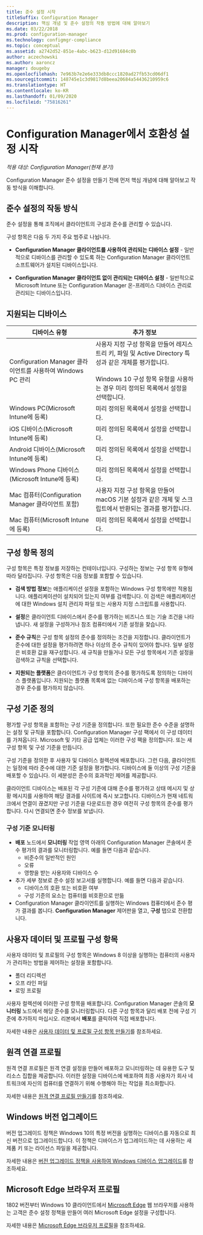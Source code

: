 ```yaml
---
title: 준수 설정 시작
titleSuffix: Configuration Manager
description: 핵심 개념 및 준수 설정의 작동 방법에 대해 알아보기
ms.date: 03/22/2018
ms.prod: configuration-manager
ms.technology: configmgr-compliance
ms.topic: conceptual
ms.assetid: a2742d52-851e-4abc-b623-d12d91684c0b
author: aczechowski
ms.author: aaroncz
manager: dougeby
ms.openlocfilehash: 7e963b7e2e6e333db8ccc1820ad27fb53cd06df1
ms.sourcegitcommit: 148745e1c3d9817d8beea20684a54436210959c6
ms.translationtype: HT
ms.contentlocale: ko-KR
ms.lasthandoff: 01/09/2020
ms.locfileid: "75816261"
---
```

# <a name="get-started-with-compliance-settings-in-configuration-manager"></a>Configuration Manager에서 호환성 설정 시작

*적용 대상: Configuration Manager(현재 분기)*

Configuration Manager 준수 설정을 만들기 전에 먼저 핵심 개념에 대해 알아보고 작동 방식을 이해합니다.  



## <a name="how-compliance-settings-work"></a>준수 설정의 작동 방식  
준수 설정을 통해 조직에서 클라이언트의 구성과 준수를 관리할 수 있습니다.  

구성 항목은 다음 두 가지 주요 범주로 나뉩니다.  

- **Configuration Manager 클라이언트를 사용하여 관리되는 디바이스 설정** - 일반적으로 디바이스를 관리할 수 있도록 하는 Configuration Manager 클라이언트 소프트웨어가 설치된 디바이스입니다.  

- **Configuration Manager 클라이언트 없이 관리되는 디바이스 설정** - 일반적으로 Microsoft Intune 또는 Configuration Manager 온-프레미스 디바이스 관리로 관리되는 디바이스입니다.  



## <a name="what-devices-are-supported"></a>지원되는 디바이스  

| 디바이스 유형 | 추가 정보 |  
|------------|----------------------|  
| Configuration Manager 클라이언트를 사용하여 Windows PC 관리 | 사용자 지정 구성 항목을 만들어 레지스트리 키, 파일 및 Active Directory 특성과 같은 개체를 평가합니다.<br /><br /> Windows 10 구성 항목 유형을 사용하는 경우 미리 정의된 목록에서 설정을 선택합니다. |  
| Windows PC(Microsoft Intune에 등록) | 미리 정의된 목록에서 설정을 선택합니다. |  
| iOS 디바이스(Microsoft Intune에 등록) | 미리 정의된 목록에서 설정을 선택합니다. |  
| Android 디바이스(Microsoft Intune에 등록) | 미리 정의된 목록에서 설정을 선택합니다. |  
| Windows Phone 디바이스(Microsoft Intune에 등록) | 미리 정의된 목록에서 설정을 선택합니다. |  
| Mac 컴퓨터(Configuration Manager 클라이언트 포함) | 사용자 지정 구성 항목을 만들어 macOS 기본 설정과 같은 개체 및 스크립트에서 반환되는 결과를 평가합니다. |  
| Mac 컴퓨터(Microsoft Intune에 등록) | 미리 정의된 목록에서 설정을 선택합니다. |  



## <a name="what-is-a-configuration-item"></a>구성 항목 정의  
구성 항목은 특정 정보를 저장하는 컨테이너입니다. 구성하는 정보는 구성 항목 유형에 따라 달라집니다. 구성 항목은 다음 정보를 포함할 수 있습니다.

- **검색 방법 정보**는 애플리케이션 설정을 포함하는 Windows 구성 항목에만 적용됩니다. 애플리케이션이 설치되어 있는지 여부를 검색합니다. 이 검색은 애플리케이션에 대한 Windows 설치 관리자 파일 또는 사용자 지정 스크립트를 사용합니다.  

- **설정**은 클라이언트 디바이스에서 준수를 평가하는 비즈니스 또는 기술 조건을 나타냅니다. 새 설정을 구성하거나 참조 컴퓨터에서 기존 설정을 찾습니다.  

- **준수 규칙**은 구성 항목 설정의 준수를 정의하는 조건을 지정합니다. 클라이언트가 준수에 대한 설정을 평가하려면 하나 이상의 준수 규칙이 있어야 합니다. 일부 설정은 비호환 값을 재구성합니다. 새 규칙을 만들거나 모든 구성 항목에서 기존 설정을 검색하고 규칙을 선택합니다.  

- **지원되는 플랫폼**은 클라이언트가 구성 항목의 준수를 평가하도록 정의하는 디바이스 플랫폼입니다. 지원되는 플랫폼 목록에 없는 디바이스에 구성 항목을 배포하는 경우 준수를 평가하지 않습니다.  



## <a name="what-is-a-configuration-baseline"></a>구성 기준 정의  
평가할 구성 항목을 포함하는 구성 기준을 정의합니다. 또한 필요한 준수 수준을 설명하는 설정 및 규칙을 포함합니다. Configuration Manager 구성 팩에서 이 구성 데이터를 가져옵니다. Microsoft 및 기타 공급 업체는 이러한 구성 팩을 정의합니다. 또는 새 구성 항목 및 구성 기준을 만듭니다.  

구성 기준을 정의한 후 사용자 및 디바이스 컬렉션에 배포합니다. 그런 다음, 클라이언트는 일정에 따라 준수에 대한 기준 설정을 평가합니다. 디바이스에 둘 이상의 구성 기준을 배포할 수 있습니다. 이 세분성은 준수의 효과적인 제어를 제공합니다. 

클라이언트 디바이스는 배포된 각 구성 기준에 대해 준수를 평가하고 상태 메시지 및 상황 메시지를 사용하여 해당 결과를 사이트에 즉시 보고합니다. 디바이스가 현재 네트워크에서 연결이 끊겼지만 구성 기준을 다운로드한 경우 여전히 구성 항목의 준수를 평가합니다. 다시 연결되면 준수 정보를 보냅니다.  

### <a name="monitoring-configuration-baselines"></a>구성 기준 모니터링
- **배포** 노드에서 **모니터링** 작업 영역 아래의 Configuration Manager 콘솔에서 준수 평가의 결과를 모니터링합니다. 예를 들면 다음과 같습니다.
  - 비준수의 일반적인 원인
  - 오류
  - 영향을 받는 사용자와 디바이스 수
- 추가 세부 정보로 준수 설정 보고서를 실행합니다. 예를 들면 다음과 같습니다.
  - 디바이스의 호환 또는 비호환 여부
  - 구성 기준의 요소는 컴퓨터를 비호환으로 만듦
- Configuration Manager 클라이언트를 실행하는 Windows 컴퓨터에서 준수 평가 결과를 봅니다. **Configuration Manager** 제어판을 열고, **구성** 탭으로 전환합니다.  



## <a name="user-data-and-profiles-configuration-items"></a>사용자 데이터 및 프로필 구성 항목  
사용자 데이터 및 프로필의 구성 항목은 Windows 8 이상을 실행하는 컴퓨터의 사용자가 관리하는 방법을 제어하는 설정을 포함합니다.  
- 폴더 리디렉션
- 오프 라인 파일
- 로밍 프로필  

사용자 컬렉션에 이러한 구성 항목을 배포합니다. Configuration Manager 콘솔의 **모니터링** 노드에서 해당 준수를 모니터링합니다. 다른 구성 항목과 달리 배포 전에 구성 기준에 추가하지 마십시오. 리본에서 **배포**를 클릭하여 직접 배포합니다.  

자세한 내용은 [사용자 데이터 및 프로필 구성 항목 만들기](/sccm/compliance/deploy-use/create-user-data-and-profiles-configuration-items)를 참조하세요.  



## <a name="remote-connection-profiles"></a>원격 연결 프로필  
원격 연결 프로필은 원격 연결 설정을 만들어 배포하고 모니터링하는 데 유용한 도구 및 리소스 집합을 제공합니다. 이러한 설정을 디바이스에 배포하여 최종 사용자가 회사 네트워크에 자신의 컴퓨터를 연결하기 위해 수행해야 하는 작업을 최소화합니다.  

자세한 내용은 [원격 연결 프로필 만들기](/sccm/compliance/deploy-use/create-remote-connection-profiles)를 참조하세요.  



## <a name="windows-edition-upgrade"></a>Windows 버전 업그레이드
버전 업그레이드 정책은 Windows 10의 특정 버전을 실행하는 디바이스를 자동으로 최신 버전으로 업그레이드합니다. 이 정책은 디바이스가 업그레이드하는 데 사용하는 새 제품 키 또는 라이선스 파일을 제공합니다.

자세한 내용은 [버전 업그레이드 정책을 사용하여 Windows 디바이스 업그레이드](/sccm/compliance/deploy-use/upgrade-windows-version)를 참조하세요.



## <a name="microsoft-edge-browser-profiles"></a>Microsoft Edge 브라우저 프로필
<!-- 1357310 -->
1802 버전부터 Windows 10 클라이언트에서 [Microsoft Edge](https://technet.microsoft.com/microsoft-edge/bb265256) 웹 브라우저를 사용하는 고객은 준수 설정 정책을 만들어 여러 Microsoft Edge 설정을 구성합니다. 

자세한 내용은 [Microsoft Edge 브라우저 프로필](/sccm/compliance/deploy-use/browser-profiles)을 참조하세요.


